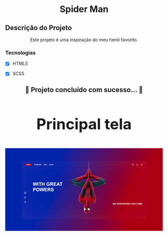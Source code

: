 <h1 align="center">Spider Man</h1>


## Descrição do Projeto
<p align="center">Este projeto é uma inspiração do meu herói favorito.</p>

### Tecnologias

- [x] HTML5
- [x] SCSS


<h2 align="center"> 
	 🚀 Projeto concluído com sucesso... 🚀
</h4>


<h3 align="center" style="font-size: 3rem";>Principal tela</h3>
<img src="img/spiderman.png">